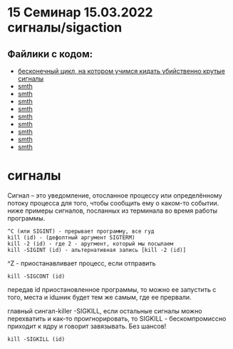 # 15 Семинар 15.03.2022 сигналы/sigaction

## Файлики с кодом:

* [бесконечный цикл, на котором учимся кидать убийственно крутые сигналы](yess.c)
* [smth](alarm.c)
* [smth](atomic.c)
* [smth](block_sigint.c)
* [smth](core)
* [smth](sigaction.c)
* [smth](sigalarm_full.c)
* [smth](sigaralm_full_2.c)
* [smth](dsignal_child.c)
* [smth](signal_race.c)


#  сигналы

Сигнал – это уведомление, отосланное процессу или определённому потоку процесса для того, чтобы сообщить ему о каком-то событии.
ниже примеры сигналов, посланных из терминала во время работы программы. 

```
^C (или SIGINT) - прерывает программу, все гуд
kill (id) - (дефолтный аргумент SIGTERM)
kill -2 (id) - где 2 - аругмент, который мы посылаем
kill -SIGINT (id) - альтернативная запись [kill -2 (id)]
```


^Z  -  приостанавливает процесс, если отправить 
```
kill -SIGCONT (id) 
```
передав id приостановленное программы, то можно ее запустить с того, места и idшник будет тем же самым, где ее прервали.

главный сингал-killer -SIGKILL, если остальные сигналы можно перехватить и как-то проигнорировать, то SIGKILL - бескомпромиссно приходит к ядру и говорит завязывать. Без шансов!
```
kill -SIGKILL (id) 
```


